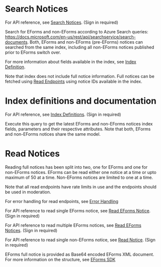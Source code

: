 # Search Notices
<a name="search"></a>

For API reference, see [Search Notices](https://hns-hilma-test-apim.developer.azure-api.net/api-details#api=avp-read-api&operation=eform-search). (Sign in required)

Search for EForms and non-EForms according to Azure Search queries: https://docs.microsoft.com/en-us/rest/api/searchservice/search-documents. Both, EForms and non-EForms (pre-EForms) notices can searched from the same index, including all non-EForms notices published prior to EForms switch over.

For more information about fields available in the index, see [Index Definition](#index-definition).

Note that index does not include full notice information. Full notices can be fetched using [Read Endpoints](#read) using notice IDs available in the index. 

# Index definitions and documentation
<a name="index-definition"></a>

For API reference, see [Index Definitions](https://hns-hilma-test-apim.developer.azure-api.net/api-details#api=avp-read-api&operation=eform-definition). (Sign in required)

Execute this query to get the latest EForms and non-EForms notices index fields, parameters and their respective attributes. Note that both, EForms and non-EForms notices share the same model.

# Read Notices
<a name="read"></a>

Reading full notices has been split into two, one for EForms and one for non-EForms notices. EForms can be read either one notice at a time or upto maximum of 50 at a time. Non-EForms notices are limited to one at a time.

Note that all read endpoints have rate limits in use and the endpoints should be used in moderation.

For error handling for read endpoints, see [Error Handling](https://github.com/Hankintailmoitukset/hilma-api/blob/master/endpoints/errorhandling.md)

For API reference to read single EForms notice, see [Read EForms Notice](https://hns-hilma-test-apim.developer.azure-api.net/api-details#api=avp-read-eforms-api&operation=get-external-read-v1-notice-noticeid). (Sign in required)

For API reference to read multiple EForms notices, see [Read EForms Notices](https://hns-hilma-test-apim.developer.azure-api.net/api-details#api=avp-read-eforms-api&operation=get-external-read-v1-notices). (Sign in required)

For API reference to read single non-EForms notice, see [Read Notice](https://hns-hilma-test-apim.developer.azure-api.net/api-details#api=avp-read-notice-api&operation=get-api-avp-notices-noticeid). (Sign in required)

EForms full notice is provided as Base64 encoded EForms XML document. For more information on the structure, see [EForms SDK](https://github.com/OP-TED/eForms-SDK)

